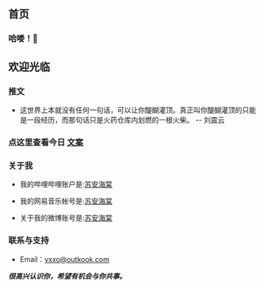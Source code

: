 ## 首页

###  哈喽！🌈
## 欢迎光临


### 推文

- 这世界上本就没有任何一句话，可以让你醍醐灌顶。真正叫你醍醐灌顶的只能是一段经历，而那句话只是火药仓库内划燃的一根火柴。 -- 刘震云

### 点这里查看今日 [文案](http://m.wufazhuce.com/one/38845)

### 关于我

- 我的哔哩哔哩账户是:[苏安海棠](https://b23.tv/yGoXBas)

- 我的网易音乐帐号是:[苏安海棠](https://y.music.163.com/m/user?id=1469851129&dlt=0846&app_version=8.9.20)

- 关于我的微博账号是:[苏安海棠](https://weibo.com/u/6515990299)





### 联系与支持

- Email：[vxxo@outkook.com](http://vxxo@outlook.com)


**_很高兴认识你，希望有机会与你共事。_**

